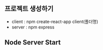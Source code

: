## 프로젝트 생성하기
 - client : npm create-react-app client(폴더명)
 - server : npm express

## Node Server Start
